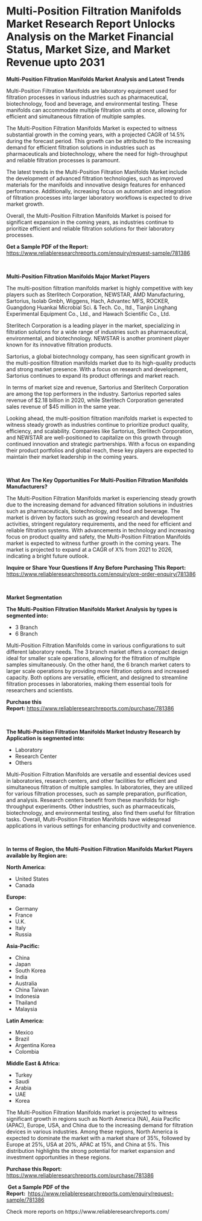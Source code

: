 <p><h1>Multi-Position Filtration Manifolds Market Research Report Unlocks Analysis on the Market Financial Status, Market Size, and Market Revenue upto 2031</h1></p><p><strong>Multi-Position Filtration Manifolds Market Analysis and Latest Trends</strong></p>
<p><p>Multi-Position Filtration Manifolds are laboratory equipment used for filtration processes in various industries such as pharmaceutical, biotechnology, food and beverage, and environmental testing. These manifolds can accommodate multiple filtration units at once, allowing for efficient and simultaneous filtration of multiple samples.</p><p>The Multi-Position Filtration Manifolds Market is expected to witness substantial growth in the coming years, with a projected CAGR of 14.5% during the forecast period. This growth can be attributed to the increasing demand for efficient filtration solutions in industries such as pharmaceuticals and biotechnology, where the need for high-throughput and reliable filtration processes is paramount.</p><p>The latest trends in the Multi-Position Filtration Manifolds Market include the development of advanced filtration technologies, such as improved materials for the manifolds and innovative design features for enhanced performance. Additionally, increasing focus on automation and integration of filtration processes into larger laboratory workflows is expected to drive market growth.</p><p>Overall, the Multi-Position Filtration Manifolds Market is poised for significant expansion in the coming years, as industries continue to prioritize efficient and reliable filtration solutions for their laboratory processes.</p></p>
<p><strong>Get a Sample PDF of the Report:&nbsp;</strong> <a href="https://www.reliableresearchreports.com/enquiry/request-sample/781386">https://www.reliableresearchreports.com/enquiry/request-sample/781386</a></p>
<p>&nbsp;</p>
<p><strong>Multi-Position Filtration Manifolds Major Market Players</strong></p>
<p><p>The multi-position filtration manifolds market is highly competitive with key players such as Sterlitech Corporation, NEWSTAR, AMD Manufacturing, Sartorius, Isolab Gmbh, Wiggens, Hach, Advantec MFS, ROCKER, Guangdong Huankai Microbial Sci. & Tech. Co., ltd., Tianjin Linghang Experimental Equipment Co., Ltd., and Hawach Scientific Co., Ltd.</p><p>Sterlitech Corporation is a leading player in the market, specializing in filtration solutions for a wide range of industries such as pharmaceutical, environmental, and biotechnology. NEWSTAR is another prominent player known for its innovative filtration products.</p><p>Sartorius, a global biotechnology company, has seen significant growth in the multi-position filtration manifolds market due to its high-quality products and strong market presence. With a focus on research and development, Sartorius continues to expand its product offerings and market reach.</p><p>In terms of market size and revenue, Sartorius and Sterlitech Corporation are among the top performers in the industry. Sartorius reported sales revenue of $2.18 billion in 2020, while Sterlitech Corporation generated sales revenue of $45 million in the same year.</p><p>Looking ahead, the multi-position filtration manifolds market is expected to witness steady growth as industries continue to prioritize product quality, efficiency, and scalability. Companies like Sartorius, Sterlitech Corporation, and NEWSTAR are well-positioned to capitalize on this growth through continued innovation and strategic partnerships. With a focus on expanding their product portfolios and global reach, these key players are expected to maintain their market leadership in the coming years.</p></p>
<p>&nbsp;</p>
<p><strong>What Are The Key Opportunities For Multi-Position Filtration Manifolds Manufacturers?</strong></p>
<p><p>The Multi-Position Filtration Manifolds market is experiencing steady growth due to the increasing demand for advanced filtration solutions in industries such as pharmaceuticals, biotechnology, and food and beverage. The market is driven by factors such as growing research and development activities, stringent regulatory requirements, and the need for efficient and reliable filtration systems. With advancements in technology and increasing focus on product quality and safety, the Multi-Position Filtration Manifolds market is expected to witness further growth in the coming years. The market is projected to expand at a CAGR of X% from 2021 to 2026, indicating a bright future outlook.</p></p>
<p><strong>Inquire or Share Your Questions If Any Before Purchasing This Report:</strong> <a href="https://www.reliableresearchreports.com/enquiry/pre-order-enquiry/781386">https://www.reliableresearchreports.com/enquiry/pre-order-enquiry/781386</a></p>
<p>&nbsp;</p>
<p><strong>Market Segmentation</strong></p>
<p><strong>The Multi-Position Filtration Manifolds Market Analysis by types is segmented into:</strong></p>
<p><ul><li>3 Branch</li><li>6 Branch</li></ul></p>
<p><p>Multi-Position Filtration Manifolds come in various configurations to suit different laboratory needs. The 3 branch market offers a compact design ideal for smaller scale operations, allowing for the filtration of multiple samples simultaneously. On the other hand, the 6 branch market caters to larger scale operations by providing more filtration options and increased capacity. Both options are versatile, efficient, and designed to streamline filtration processes in laboratories, making them essential tools for researchers and scientists.</p></p>
<p><strong>Purchase this Report:&nbsp;</strong><a href="https://www.reliableresearchreports.com/purchase/781386">https://www.reliableresearchreports.com/purchase/781386</a></p>
<p>&nbsp;</p>
<p><strong>The Multi-Position Filtration Manifolds Market Industry Research by Application is segmented into:</strong></p>
<p><ul><li>Laboratory</li><li>Research Center</li><li>Others</li></ul></p>
<p><p>Multi-Position Filtration Manifolds are versatile and essential devices used in laboratories, research centers, and other facilities for efficient and simultaneous filtration of multiple samples. In laboratories, they are utilized for various filtration processes, such as sample preparation, purification, and analysis. Research centers benefit from these manifolds for high-throughput experiments. Other industries, such as pharmaceuticals, biotechnology, and environmental testing, also find them useful for filtration tasks. Overall, Multi-Position Filtration Manifolds have widespread applications in various settings for enhancing productivity and convenience.</p></p>
<p>&nbsp;</p>
<p><strong>In terms of Region, the Multi-Position Filtration Manifolds Market Players available by Region are:</strong></p>
<p>
    <p> <strong> North America: </strong>
        <ul>
            <li>United States</li>
            <li>Canada</li>
        </ul>
        </p> 
    <p> <strong> Europe: </strong>
        <ul>
            <li>Germany</li>
            <li>France</li>
            <li>U.K.</li>
            <li>Italy</li>
            <li>Russia</li>
        </ul>
        </p> 
    <p> <strong> Asia-Pacific: </strong>
        <ul>
            <li>China</li>
            <li>Japan</li>
            <li>South Korea</li>
            <li>India</li>
            <li>Australia</li>
            <li>China Taiwan</li>
            <li>Indonesia</li>
            <li>Thailand</li>
            <li>Malaysia</li>
        </ul>
        </p> 
    <p> <strong> Latin America: </strong>
        <ul>
            <li>Mexico</li>
            <li>Brazil</li>
            <li>Argentina Korea</li>
            <li>Colombia</li>
        </ul>
        </p> 
    <p> <strong> Middle East & Africa: </strong>
        <ul>
            <li>Turkey</li>
            <li>Saudi</li>
            <li>Arabia</li>
            <li>UAE</li>
            <li>Korea</li>
        </ul>
    </p>
    </p>
<p><p>The Multi-Position Filtration Manifolds market is projected to witness significant growth in regions such as North America (NA), Asia Pacific (APAC), Europe, USA, and China due to the increasing demand for filtration devices in various industries. Among these regions, North America is expected to dominate the market with a market share of 35%, followed by Europe at 25%, USA at 20%, APAC at 15%, and China at 5%. This distribution highlights the strong potential for market expansion and investment opportunities in these regions.</p></p>
<p><strong>Purchase this Report: </strong><a href="https://www.reliableresearchreports.com/purchase/781386">https://www.reliableresearchreports.com/purchase/781386</a></p>
<p>&nbsp;<strong>Get a Sample PDF of the Report:&nbsp;&nbsp;</strong><a href="https://www.reliableresearchreports.com/enquiry/request-sample/781386">https://www.reliableresearchreports.com/enquiry/request-sample/781386</a></p>
<p><strong></strong></p>
<p>Check more reports on https://www.reliableresearchreports.com/</p>